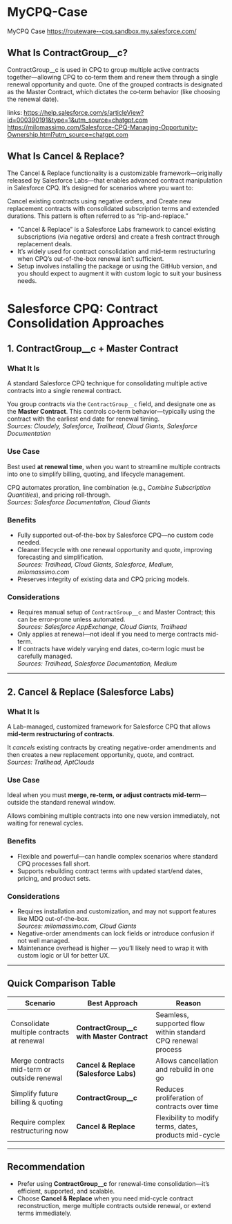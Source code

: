 # MyCPQ-Case
MyCPQ Case
https://routeware--cpq.sandbox.my.salesforce.com/

## What Is ContractGroup__c?

ContractGroup__c is used in CPQ to group multiple active contracts together—allowing CPQ to co‑term them and renew them through a single renewal opportunity and quote. One of the grouped contracts is designated as the Master Contract, which dictates the co‑term behavior (like choosing the renewal date).

links: 
https://help.salesforce.com/s/articleView?id=000390191&type=1&utm_source=chatgpt.com     <br>
https://milomassimo.com/Salesforce-CPQ-Managing-Opportunity-Ownership.html?utm_source=chatgpt.com

## What Is Cancel & Replace?

The Cancel & Replace functionality is a customizable framework—originally released by Salesforce Labs—that enables advanced contract manipulation in Salesforce CPQ. It’s designed for scenarios where you want to:

Cancel existing contracts using negative orders, and Create new replacement contracts with consolidated subscription terms and extended durations.
This pattern is often referred to as “rip-and-replace.”

<ul> <li>“Cancel & Replace” is a Salesforce Labs framework to cancel existing subscriptions (via negative orders) and create a fresh contract through replacement deals.</li>
<li>It’s widely used for contract consolidation and mid-term restructuring when CPQ’s out-of-the-box renewal isn’t sufficient.</li>

<li>Setup involves installing the package or using the GitHub version, and you should expect to augment it with custom logic to suit your business needs.</li></ul>





# Salesforce CPQ: Contract Consolidation Approaches

## 1. ContractGroup__c + Master Contract

### What It Is
A standard Salesforce CPQ technique for consolidating multiple active contracts into a single renewal contract.

You group contracts via the `ContractGroup__c` field, and designate one as the **Master Contract**. This controls co‑term behavior—typically using the contract with the earliest end date for renewal timing.  
*Sources: Cloudely, Salesforce, Trailhead, Cloud Giants, Salesforce Documentation*

### Use Case
Best used **at renewal time**, when you want to streamline multiple contracts into one to simplify billing, quoting, and lifecycle management.

CPQ automates proration, line combination (e.g., *Combine Subscription Quantities*), and pricing roll‑through.  
*Sources: Salesforce Documentation, Cloud Giants*

### Benefits
- Fully supported out-of-the-box by Salesforce CPQ—no custom code needed.
- Cleaner lifecycle with one renewal opportunity and quote, improving forecasting and simplification.  
*Sources: Trailhead, Cloud Giants, Salesforce, Medium, milomassimo.com*
- Preserves integrity of existing data and CPQ pricing models.

### Considerations
- Requires manual setup of `ContractGroup__c` and Master Contract; this can be error‑prone unless automated.  
*Sources: Salesforce AppExchange, Cloud Giants, Trailhead*
- Only applies at renewal—not ideal if you need to merge contracts mid-term.
- If contracts have widely varying end dates, co‑term logic must be carefully managed.  
*Sources: Trailhead, Salesforce Documentation, Medium*

---

## 2. Cancel & Replace (Salesforce Labs)

### What It Is
A Lab-managed, customized framework for Salesforce CPQ that allows **mid-term restructuring of contracts**.

It *cancels* existing contracts by creating negative-order amendments and then creates a new replacement opportunity, quote, and contract.  
*Sources: Trailhead, AptClouds*

### Use Case
Ideal when you must **merge, re-term, or adjust contracts mid-term**—outside the standard renewal window.

Allows combining multiple contracts into one new version immediately, not waiting for renewal cycles.

### Benefits
- Flexible and powerful—can handle complex scenarios where standard CPQ processes fall short.
- Supports rebuilding contract terms with updated start/end dates, pricing, and product sets.

### Considerations
- Requires installation and customization, and may not support features like MDQ out-of-the-box.  
*Sources: milomassimo.com, Cloud Giants*
- Negative-order amendments can lock fields or introduce confusion if not well managed.
- Maintenance overhead is higher — you’ll likely need to wrap it with custom logic or UI for better UX.

---

## Quick Comparison Table

| Scenario                                | Best Approach                          | Reason |
|-----------------------------------------|----------------------------------------|--------|
| Consolidate multiple contracts at renewal | **ContractGroup__c with Master Contract** | Seamless, supported flow within standard CPQ renewal process |
| Merge contracts mid-term or outside renewal | **Cancel & Replace (Salesforce Labs)** | Allows cancellation and rebuild in one go |
| Simplify future billing & quoting       | **ContractGroup__c**                   | Reduces proliferation of contracts over time |
| Require complex restructuring now       | **Cancel & Replace**                   | Flexibility to modify terms, dates, products mid-cycle |

---

## Recommendation
- Prefer using **ContractGroup__c** for renewal-time consolidation—it’s efficient, supported, and scalable.
- Choose **Cancel & Replace** when you need mid-cycle contract reconstruction, merge multiple contracts outside renewal, or extend terms immediately.

